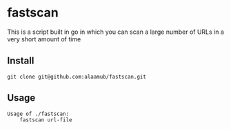 # fastscan
This is a script built in go in which you can scan a large number of URLs in a very short amount of time

## Install
```
git clone git@github.com:alaamub/fastscan.git
```

## Usage
```
Usage of ./fastscan:
	fastscan url-file
```
